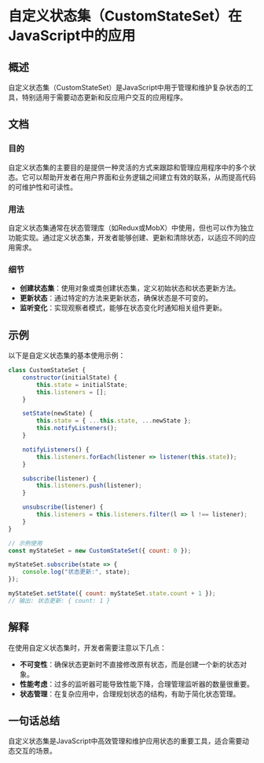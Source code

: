 <!--
Meta Description: # 自定义状态集（CustomStateSet）在JavaScript中的应用 ## 概述 自定义状态集（CustomStateSet）是JavaScript中用于管理和维护复杂状态的工具，特别适用于需要动态更新和反应用户交互的应用程序。 ## 文档 ### 目的 自定义状态集的主要目的是提供一种灵...
Meta Keywords: state, listener, listeners, customstateset, mystateset
-->

# 自定义状态集（CustomStateSet）在JavaScript中的应用

## 概述
自定义状态集（CustomStateSet）是JavaScript中用于管理和维护复杂状态的工具，特别适用于需要动态更新和反应用户交互的应用程序。

## 文档
### 目的
自定义状态集的主要目的是提供一种灵活的方式来跟踪和管理应用程序中的多个状态。它可以帮助开发者在用户界面和业务逻辑之间建立有效的联系，从而提高代码的可维护性和可读性。

### 用法
自定义状态集通常在状态管理库（如Redux或MobX）中使用，但也可以作为独立功能实现。通过定义状态集，开发者能够创建、更新和清除状态，以适应不同的应用需求。

### 细节
- **创建状态集**：使用对象或类创建状态集，定义初始状态和状态更新方法。
- **更新状态**：通过特定的方法来更新状态，确保状态是不可变的。
- **监听变化**：实现观察者模式，能够在状态变化时通知相关组件更新。

## 示例
以下是自定义状态集的基本使用示例：

```javascript
class CustomStateSet {
    constructor(initialState) {
        this.state = initialState;
        this.listeners = [];
    }

    setState(newState) {
        this.state = { ...this.state, ...newState };
        this.notifyListeners();
    }

    notifyListeners() {
        this.listeners.forEach(listener => listener(this.state));
    }

    subscribe(listener) {
        this.listeners.push(listener);
    }

    unsubscribe(listener) {
        this.listeners = this.listeners.filter(l => l !== listener);
    }
}

// 示例使用
const myStateSet = new CustomStateSet({ count: 0 });

myStateSet.subscribe(state => {
    console.log("状态更新:", state);
});

myStateSet.setState({ count: myStateSet.state.count + 1 });
// 输出: 状态更新: { count: 1 }
```

## 解释
在使用自定义状态集时，开发者需要注意以下几点：
- **不可变性**：确保状态更新时不直接修改原有状态，而是创建一个新的状态对象。
- **性能考虑**：过多的监听器可能导致性能下降，合理管理监听器的数量很重要。
- **状态管理**：在复杂应用中，合理规划状态的结构，有助于简化状态管理。

## 一句话总结
自定义状态集是JavaScript中高效管理和维护应用状态的重要工具，适合需要动态交互的场景。